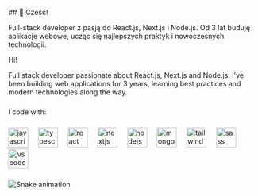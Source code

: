 <p align="left">## 👋 Cześć!

Full-stack developer z pasją do React.js, Next.js i Node.js. 
Od 3 lat buduję aplikacje webowe, ucząc się najlepszych praktyk 
i nowoczesnych technologii.</p>


<p align="left"> Hi!

Full stack developer passionate about React.js, Next.js and Node.js. I've been building web applications for 3 years, learning best practices and modern technologies along the way.</p>
###

<p align="left">I code with:</p>

###

<div align="left">
  <img src="https://cdn.jsdelivr.net/gh/devicons/devicon/icons/javascript/javascript-original.svg" height="40" alt="javascript logo"  />
  <img width="12" />
  <img src="https://cdn.jsdelivr.net/gh/devicons/devicon/icons/typescript/typescript-original.svg" height="40" alt="typescript logo"  />
  <img width="12" />
  <img src="https://cdn.jsdelivr.net/gh/devicons/devicon/icons/react/react-original.svg" height="40" alt="react logo"  />
  <img width="12" />
  <img src="https://cdn.jsdelivr.net/gh/devicons/devicon/icons/nextjs/nextjs-original.svg" height="40" alt="nextjs logo"  />
  <img width="12" />
  <img src="https://cdn.jsdelivr.net/gh/devicons/devicon/icons/nodejs/nodejs-original.svg" height="40" alt="nodejs logo"  />
  <img width="12" />
  <img src="https://cdn.jsdelivr.net/gh/devicons/devicon/icons/mongodb/mongodb-original.svg" height="40" alt="mongodb logo"  />
  <img width="12" />
  <img src="https://cdn.jsdelivr.net/gh/devicons/devicon/icons/tailwindcss/tailwindcss-original-wordmark.svg" height="40" alt="tailwindcss logo"  />
  <img width="12" />
  <img src="https://cdn.jsdelivr.net/gh/devicons/devicon/icons/sass/sass-original.svg" height="40" alt="sass logo"  />
  <img width="12" />
  <img src="https://cdn.jsdelivr.net/gh/devicons/devicon/icons/vscode/vscode-original.svg" height="40" alt="vscode logo"  />
</div>

###

<picture>
  <source media="(prefers-color-scheme: dark)" srcset="https://raw.githubusercontent.com/Damiano87/Damiano87/output/pacman-contribution-graph-dark.svg">
  <source media="(prefers-color-scheme: light)" srcset="https://raw.githubusercontent.com/Damiano87/Damiano87/output/pacman-contribution-graph.svg">
  
<img src="https://raw.githubusercontent.com/Damiano87/Damiano87/output/snake.svg" alt="Snake animation" />
</picture>

###
